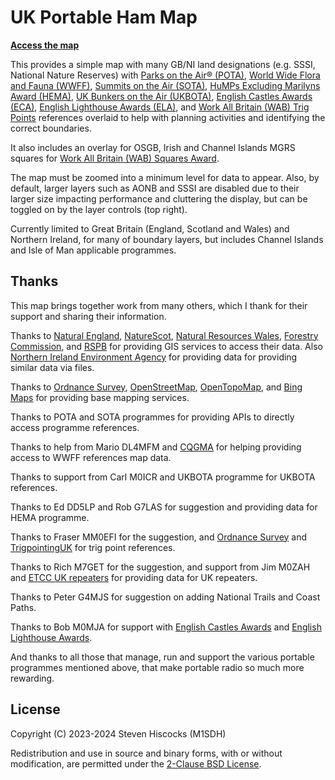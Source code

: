 # UK Portable Ham Map

**[Access the map](https://kwirk.github.io/pota-gb-map)**

This provides a simple map with many GB/NI land designations (e.g. SSSI, National Nature Reserves)
with [Parks on the Air® (POTA)](https://parksontheair.com/),
[World Wide Flora and Fauna (WWFF)](https://wwff.co/),
[Summits on the Air (SOTA)](https://www.sota.org.uk/),
[HuMPs Excluding Marilyns Award (HEMA)](http://hema.org.uk/),
[UK Bunkers on the Air (UKBOTA)](https://bunkersontheair.org/),
[English Castles Awards (ECA)](https://englishcastlesawards.uk/),
[English Lighthouse Awards (ELA)](https://englishlighthouseawards.uk/),
and [Work All Britain (WAB) Trig Points](https://wab.intermip.net/Trig%20Points%20Award.php)
references overlaid to help with
planning activities and identifying the correct boundaries.

It also includes an overlay for OSGB, Irish and Channel Islands MGRS squares
for [Work All Britain (WAB) Squares Award](https://wab.intermip.net/WAB%20Squares%20Award.php).

The map must be zoomed into a minimum level for data to appear. Also, by default, larger layers such as AONB and SSSI are disabled due to their larger size impacting performance and cluttering the display, but can be toggled on by the layer controls (top right).

Currently limited to Great Britain (England, Scotland and Wales) and Northern Ireland,
for many of boundary layers, but includes Channel Islands and Isle of Man applicable programmes.

## Thanks

This map brings together work from many others, which I thank for their support and sharing their information.

Thanks to [Natural England](https://www.gov.uk/government/organisations/natural-england),
[NatureScot](https://www.nature.scot/),
[Natural Resources Wales](https://naturalresources.wales/),
[Forestry Commission](https://www.gov.uk/government/organisations/forestry-commission),
and [RSPB](https://www.rspb.org.uk/) for providing GIS services to access their data.
Also [Northern Ireland Environment Agency](https://www.daera-ni.gov.uk/northern-ireland-environment-agency) for providing data
for providing similar data via files.

Thanks to [Ordnance Survey](https://www.ordnancesurvey.co.uk/), [OpenStreetMap](https://www.openstreetmap.org/about), [OpenTopoMap](https://opentopomap.org/about), and [Bing Maps](https://www.bing.com/maps) for providing base mapping services.

Thanks to POTA and SOTA programmes for providing APIs to directly access programme references.

Thanks to help from Mario DL4MFM and [CQGMA](https://www.cqgma.org/) for helping providing access to WWFF references map data.

Thanks to support from Carl M0ICR and UKBOTA programme for UKBOTA references.

Thanks to Ed DD5LP and Rob G7LAS for suggestion and providing data for HEMA programme.

Thanks to Fraser MM0EFI for the suggestion, and [Ordnance Survey](https://www.ordnancesurvey.co.uk/) and [TrigpointingUK](https://trigpointing.uk/) for trig point references.

Thanks to Rich M7GET for the suggestion, and support from Jim M0ZAH and [ETCC UK repeaters](https://ukrepeater.net/) for providing data for UK repeaters.

Thanks to Peter G4MJS for suggestion on adding National Trails and Coast Paths.

Thanks to Bob M0MJA for support with [English Castles Awards](https://englishcastlesawards.uk/) and [English Lighthouse Awards](https://englishlighthouseawards.uk/).

And thanks to all those that manage, run and support the various portable programmes mentioned above, that make portable radio so much more rewarding.

## License
Copyright (C) 2023-2024 Steven Hiscocks (M1SDH)

Redistribution and use in source and binary forms, with or without modification, are permitted under the [2-Clause BSD License](LICENSE.md).
